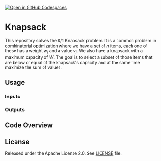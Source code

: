 [![Open in GitHub Codespaces](
  https://img.shields.io/badge/Open%20in%20GitHub%20Codespaces-333?logo=github)](
  https://codespaces.new/dwave-examples/knapsack?quickstart=1)

# Knapsack

This repository solves the 0/1 Knapsack problem. It is a common problem in
combinatorial optimization where we have a set of $n$ items, each one of 
these has a weight $w_i$ and a value $v_i$. We also have a knapsack with a 
maximum capacity of $W$. The goal is to select a subset of those items that 
are below or equal of the knapsack's capacity and at the same time maximize 
the sum of values. 

## Usage

### Inputs

### Outputs

## Code Overview

## License

Released under the Apache License 2.0. See [LICENSE](LISENCE) file. 